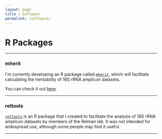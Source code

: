 ```yaml
---
layout: page
title : Software
permalink: /software/
---
```


<h1>R Packages</h1>



***
  
  
  
<h3>mherit</h3>

I'm currently developing an R package called [<code>mherit</code>](https://danielsprockett.github.io/mherit/), which will facilitate calculating the heritability of 16S rRNA amplicon datasets.  

You can check it out [here](https://danielsprockett.github.io/mherit/).
  
  
  
***
  
  
  
<h3>reltools</h3>

[<code>reltools</code>](https://github.com/DanielSprockett/reltools) is an R package that I created to facilitate the analysis of 16S rRNA amplicon datasets by members of the Relman lab. It was not intended for widespread use, although some people may find it useful. 
  
  
  
  
***
  
  
  
